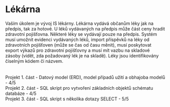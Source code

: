 # Lékárna
Vaším úkolem je vývoj IS lékárny. Lékárna vydává občanům léky jak na předpis, tak za hotové. U léků vydávaných na předpis může část ceny hradit zdravotní pojišťovna. Některé léky se vydávají pouze na předpis. Systém musí umožnit evidenci vydávaných léků, import příspěvků na léky od zdravotních pojišťoven (může se čas od času měnit), musí poskytovat export výkazů pro zdravotní pojišťovny a musí mít vazbu na skladové zásoby (vidět, zda požadovaný lék je na skladě). Léky jsou identifikovány číselným kódem či názvem.
<br/>
<br/>
<br/>
Projekt 1. část - Datový model (ERD), model případů užití a obhajoba modelů - 4/5
<br/>
Projekt 2. část - SQL skript pro vytvoření základních objektů schématu databáze - 4/5
<br/>
Projekt 3. část - SQL skript s několika dotazy SELECT - 5/5
